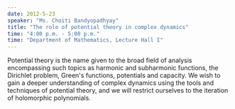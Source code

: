 ```yaml
---
date: 2012-5-23
speaker: "Ms. Choiti Bandyopadhyay"
title: "The role of potential theory in complex dynamics"
time: "4:00 p.m. - 5:00 p.m." 
time: "Department of Mathematics, Lecture Hall I"
---
```

Potential theory is the name given to the broad field of analysis
encompassing such topics as harmonic and subharmonic functions,
the Dirichlet problem, Green's functions, potentials and capacity.
We wish to gain a deeper understanding of complex dynamics using the
tools and techniques of potential theory, and we will restrict
ourselves to the iteration of holomorphic polynomials.
